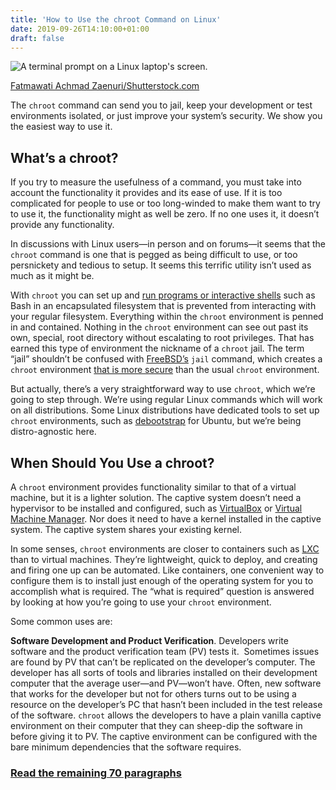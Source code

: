 ```yaml
---
title: 'How to Use the chroot Command on Linux'
date: 2019-09-26T14:10:00+01:00
draft: false
---
```


![A terminal prompt on a Linux laptop's screen.](https://www.howtogeek.com/wp-content/uploads/2019/03/img_5c94224b1cfd7.png)

[Fatmawati Achmad Zaenuri/Shutterstock.com](https://www.shutterstock.com/image-vector/linux-interface-screen-notebook-world-map-321627716)

The `chroot` command can send you to jail, keep your development or test environments isolated, or just improve your system’s security. We show you the easiest way to use it.

What’s a chroot?
----------------

If you try to measure the usefulness of a command, you must take into account the functionality it provides and its ease of use. If it is too complicated for people to use or too long-winded to make them want to try to use it, the functionality might as well be zero. If no one uses it, it doesn’t provide any functionality.

In discussions with Linux users—in person and on forums—it seems that the `chroot` command is one that is pegged as being difficult to use, or too persnickety and tedious to setup. It seems this terrific utility isn’t used as much as it might be.

With `chroot` you can set up and [run programs or interactive shells](http://man7.org/linux/man-pages/man1/chroot.1.html) such as Bash in an encapsulated filesystem that is prevented from interacting with your regular filesystem. Everything within the `chroot` environment is penned in and contained. Nothing in the `chroot` environment can see out past its own, special, root directory without escalating to root privileges. That has earned this type of environment the nickname of a `chroot` jail. The term “jail” shouldn’t be confused with [FreeBSD’s](https://www.freebsd.org/) `jail` command, which creates a `chroot` environment [that is more secure](https://www.freebsd.org/cgi/man.cgi?query=jail) than the usual `chroot` environment.

But actually, there’s a very straightforward way to use `chroot`, which we’re going to step through. We’re using regular Linux commands which will work on all distributions. Some Linux distributions have dedicated tools to set up `chroot` environments, such as [debootstrap](http://manpages.ubuntu.com/manpages/trusty/man8/debootstrap.8.html) for Ubuntu, but we’re being distro-agnostic here.

When Should You Use a chroot?
-----------------------------

A `chroot` environment provides functionality similar to that of a virtual machine, but it is a lighter solution. The captive system doesn’t need a hypervisor to be installed and configured, such as [VirtualBox](https://www.virtualbox.org/wiki/Downloads) or [Virtual Machine Manager](https://virt-manager.org/). Nor does it need to have a kernel installed in the captive system. The captive system shares your existing kernel.

In some senses, `chroot` environments are closer to containers such as [LXC](https://linuxcontainers.org/) than to virtual machines. They’re lightweight, quick to deploy, and creating and firing one up can be automated. Like containers, one convenient way to configure them is to install just enough of the operating system for you to accomplish what is required. The “what is required” question is answered by looking at how you’re going to use your `chroot` environment.

Some common uses are:

**Software Development and Product Verification**. Developers write software and the product verification team (PV) tests it.  Sometimes issues are found by PV that can’t be replicated on the developer’s computer. The developer has all sorts of tools and libraries installed on their development computer that the average user—and PV—won’t have. Often, new software that works for the developer but not for others turns out to be using a resource on the developer’s PC that hasn’t been included in the test release of the software. `chroot` allows the developers to have a plain vanilla captive environment on their computer that they can sheep-dip the software in before giving it to PV. The captive environment can be configured with the bare minimum dependencies that the software requires.

### [Read the remaining 70 paragraphs](https://www.howtogeek.com/441534/how-to-use-the-chroot-command-on-linux/)